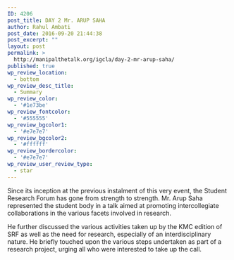 ```yaml
---
ID: 4206
post_title: DAY 2 Mr. ARUP SAHA
author: Rahul Ambati
post_date: 2016-09-20 21:44:38
post_excerpt: ""
layout: post
permalink: >
  http://manipalthetalk.org/igcla/day-2-mr-arup-saha/
published: true
wp_review_location:
  - bottom
wp_review_desc_title:
  - Summary
wp_review_color:
  - '#1e73be'
wp_review_fontcolor:
  - '#555555'
wp_review_bgcolor1:
  - '#e7e7e7'
wp_review_bgcolor2:
  - '#ffffff'
wp_review_bordercolor:
  - '#e7e7e7'
wp_review_user_review_type:
  - star
---
```

Since its inception at the previous instalment of this very event, the Student Research Forum has gone from strength to strength. Mr. Arup Saha represented the student body in a talk aimed at promoting intercollegiate collaborations in the various facets involved in research.

He further discussed the various activities taken up by the KMC edition of SRF as well as the need for research, especially of an interdisciplinary nature. He briefly touched upon the various steps undertaken as part of a research project, urging all who were interested to take up the call.
